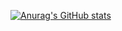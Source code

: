 [![Anurag's GitHub stats](https://github-readme-stats.vercel.app/api?username=andriiko489)](https://github.com/anuraghazra/github-readme-stats)
